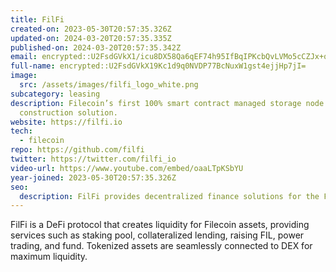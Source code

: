 ```yaml
---
title: FilFi
created-on: 2023-05-30T20:57:35.326Z
updated-on: 2024-03-20T20:57:35.335Z
published-on: 2024-03-20T20:57:35.342Z
email: encrypted::U2FsdGVkX1/icu8DX58Qa6qEF74h95IfBqIPKcbQvLVMo5cCZJx+qrCm5FCrkf2C
full-name: encrypted::U2FsdGVkX19Kc1d9q0NVDP77BcNuxW1gst4ejjHp7jI=
image:
  src: /assets/images/filfi_logo_white.png
subcategory: leasing
description: Filecoin’s first 100% smart contract managed storage node joint
  construction solution.
website: https://filfi.io
tech:
  - filecoin
repo: https://github.com/filfi
twitter: https://twitter.com/filfi_io
video-url: https://www.youtube.com/embed/oaaLTpKSbYU
year-joined: 2023-05-30T20:57:35.326Z
seo:
  description: FilFi provides decentralized finance solutions for the Filecoin network.
---
```


FilFi is a DeFi protocol that creates liquidity for Filecoin assets, providing services such as staking pool, collateralized lending, raising FIL, power trading, and fund. Tokenized assets are seamlessly connected to DEX for maximum liquidity.
